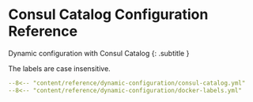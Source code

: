 # Consul Catalog Configuration Reference

Dynamic configuration with Consul Catalog
{: .subtitle }

The labels are case insensitive.

```yaml
--8<-- "content/reference/dynamic-configuration/consul-catalog.yml"
--8<-- "content/reference/dynamic-configuration/docker-labels.yml"
```
